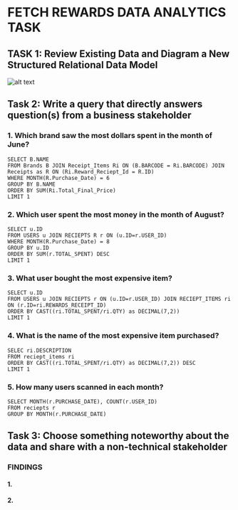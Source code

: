 # FETCH REWARDS DATA ANALYTICS TASK

## <B> TASK 1: Review Existing Data and Diagram a New Structured Relational Data Model </B>

![alt text](https://github.com/vatsalchheda/FetchRewards-DataAnalytics/blob/main/Relational%20Model.png)

## <B> Task 2: Write a query that directly answers question(s) from a business stakeholder </B>

### 1. Which brand saw the most dollars spent in the month of June?

```
SELECT B.NAME
FROM Brands B JOIN Receipt_Items Ri ON (B.BARCODE = Ri.BARCODE) JOIN Receipts as R ON (Ri.Reward_Reciept_Id = R.ID)
WHERE MONTH(R.Purchase_Date) = 6
GROUP BY B.NAME
ORDER BY SUM(Ri.Total_Final_Price)
LIMIT 1

```

### 2. Which user spent the most money in the month of August?

```
SELECT u.ID
FROM USERS u JOIN RECIEPTS R r ON (u.ID=r.USER_ID)
WHERE MONTH(R.Purchase_Date) = 8
GROUP BY u.ID
ORDER BY SUM(r.TOTAL_SPENT) DESC
LIMIT 1
```

### 3. What user bought the most expensive item?

```
SELECT u.ID
FROM USERS u JOIN RECIEPTS r ON (u.ID=r.USER_ID) JOIN RECIEPT_ITEMS ri ON (r.ID=ri.REWARDS_RECEIPT_ID)
ORDER BY CAST((ri.TOTAL_SPENT/ri.QTY) as DECIMAL(7,2))
LIMIT 1
```

### 4. What is the name of the most expensive item purchased?

```
SELEC ri.DESCRIPTION
FROM reciept_items ri
ORDER BY CAST((ri.TOTAL_SPENT/ri.QTY) as DECIMAL(7,2)) DESC
LIMIT 1
```

### 5. How many users scanned in each month?

```
SELECT MONTH(r.PURCHASE_DATE), COUNT(r.USER_ID)
FROM reciepts r
GROUP BY MONTH(r.PURCHASE_DATE)
```

## Task 3: Choose something noteworthy about the data and share with a non-technical stakeholder

### FINDINGS

#### 1.

#### 2.
